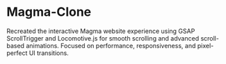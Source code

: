 # Magma-Clone
Recreated the interactive Magma website experience using GSAP ScrollTrigger and Locomotive.js for smooth scrolling and advanced scroll-based animations. Focused on performance, responsiveness, and pixel-perfect UI transitions.

